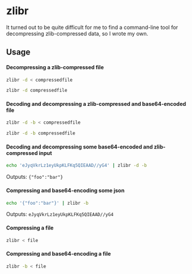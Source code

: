 # zlibr

It turned out to be quite difficult for me to find a command-line tool for decompressing zlib-compressed data, so I wrote my own.

## Usage

#### Decompressing a zlib-compressed file

```bash
zlibr -d < compressedfile
```

```bash
zlibr -d compressedfile
```

#### Decoding and decompressing a zlib-compressed and base64-encoded file


```bash
zlibr -d -b < compressedfile
```

```bash
zlibr -d -b compressedfile
```

#### Decoding and decompressing some base64-encoded and zlib-compressed input

```bash
echo 'eJyqVkrLz1eyUkpKLFKq5QIEAAD//yG4' | zlibr -d -b
```

Outputs: `{"foo":"bar"}`


#### Compressing and base64-encoding some json

```bash
echo '{"foo":"bar"}' | zlibr -b
```

Outputs: `eJyqVkrLz1eyUkpKLFKq5QIEAAD//yG4`


#### Compressing a file

```bash
zlibr < file
```

#### Compressing and base64-encoding a file

```bash
zlibr -b < file
```